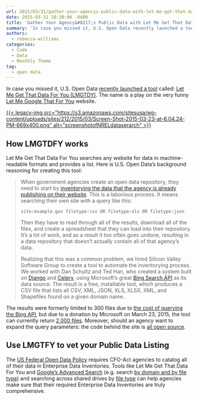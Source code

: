 ```yaml
---
url: 2015/03/31/gather-your-agencys-public-data-with-let-me-get-that-data-for-you.md
date: 2015-03-31 10:38:06 -0400
title: 'Gather Your Agency&#8217;s Public Data with Let Me Get That Data for You'
summary: 'In case you missed it, U.S. Open Data recently launched a tool called: Let Me Get That Data For You (LMGTDY). The name is a play on the very funny Let Me Google That For You website. How LMGTDFY works Let Me Get That Data For You searches any website for'
authors:
  - rebecca-williams
categories:
  - Code
  - Data
  - Monthly Theme
tag:
  - open data
---
```


In case you missed it, U.S. Open Data [recently launched a tool](https://usopendata.org/2015/02/18/lmgtdfy/) called: <a href="http://lmgtdfy.usopendata.org/" target="_blank">Let Me Get That Data For You (LMGTDY)</a>. The name is a play on the very funny <a href="http://lmgtfy.com/" target="_blank">Let Me Google That For You</a> website.

[{{< legacy-img src="https://s3.amazonaws.com/sitesusa/wp-content/uploads/sites/212/2015/03/Screen-Shot-2015-03-23-at-6.04.24-PM-669x400.png" alt="screenshotofNRELdataserarch" >}}](https://s3.amazonaws.com/sitesusa/wp-content/uploads/sites/212/2015/03/Screen-Shot-2015-03-23-at-6.04.24-PM.png)

## How LMGTDFY works

Let Me Get That Data For You searches any website for data in machine-readable formats and provides a list. Here is U.S. Open Data&#8217;s background reasoning for creating this tool:

> When government agencies create an open data repository, they need to start by [inventorying the data that the agency is already publishing on their website](http://how-to.usopendata.org/basics/inventorying-data.html). This is a laborious process. It means searching their own site with a query like this:
> 
>     site:example.gov filetype:csv OR filetype:xls OR filetype:json
>     
> 
> Then they have to read through all of the results, download all of the files, and create a spreadsheet that they can load into their repository. It’s a lot of work, and as a result it too often goes undone, resulting in a data repository that doesn’t actually contain all of that agency&#8217;s data.
> 
> Realizing that this was a common problem, we hired Silicon Valley Software Group to create a tool to automate the inventorying process. We worked with Dan Schultz and Ted Han, who created a system built on [Django](https://www.djangoproject.com/) and [Celery](http://www.celeryproject.org/), using Microsoft’s great [Bing Search API](https://datamarket.azure.com/dataset/bing/search) as its data source. The result is a free, installable tool, which produces a CSV file that lists all CSV, XML, JSON, XLS, XLSX, XML, and Shapefiles found on a given domain name.

<div>
  <p>
    The results were formerly limited to 300 files due to <a href="https://github.com/opendata/lmgtdfy/issues/26">the cost of querying the Bing API</a>, but due to a donation by Microsoft on March 23, 2015, the tool can currently return <a href="https://twitter.com/opendata/status/580117534583713793">2,000 files</a>. Moreover, should an agency want to expand the query parameters: the code behind the site is <a href="https://github.com/opendata/lmgtdfy">all open source</a>.
  </p>
  
  <h2>
    Use LMGTFY to vet your Public Data Listing
  </h2>
  
  <p>
    The <a href="https://project-open-data.cio.gov/policy-memo/">US Federal Open Data Policy</a> requires CFO-Act agencies to catalog all of their data in Enterprise Data Inventories. Tools like Let Me Get That Data For You and <a href="https://usopendata.org/2014/05/23/municipal-data/">Google&#8217;s Advanced Search</a> (e.g. search <a href="https://www.google.com/search?as_q=&as_epq=&as_oq=&as_eq=&as_nlo=&as_nhi=&lr=&cr=&as_qdr=all&as_sitesearch=gsa.gov&as_occt=any&safe=images&tbs=&as_filetype=xls&as_rights=#as_qdr=all&q=site:gsa.gov+filetype:xls">by domain and by file type</a>) and searching across shared drives by <a href="http://windows.microsoft.com/en-us/windows7/advanced-tips-for-searching-in-windows">file type</a> can help agencies make sure that their required Enterprise Data Inventories are truly comprehensive.
  </p>
</div>